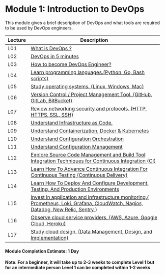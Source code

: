# Module 1: Introduction to DevOps 

This module gives a brief description of DevOps and what tools are required to be used by DevOps engineers.

| Lecture |   Description  |
|---------|----------------|
|  L01    | [What is DevOps ?](https://github.com/maithelys/rtd/blob/main/Level-1/M1-IntroductionToDevops/L01-WhatIsDevops.md)  |
|  L02    | [DevOps in 5 minutes](https://github.com/maithelys/rtd/blob/main/Level-1/M1-IntroductionToDevops/L02-DevopsIn5Mins.md)   |
|  L03    | [How to become DevOps Engineer?](https://github.com/maithelys/rtd/blob/main/Level-1/M1-IntroductionToDevops/L03-HowToBecomeDevopsEngineer.md)  |
|  L04    | [Learn programming languages.(Python, Go, Bash scripts)](https://github.com/maithelys/rtd/blob/main/Level-1/M1-IntroductionToDevops/L04-ProgrammingLanguages.md)   |
|  L05    | [Study operating systems. (Linux, Windows, Mac)](https://github.com/maithelys/rtd/blob/main/Level-1/M1-IntroductionToDevops/L05-OperatingSystems.md)  |
|  L06    |  [Version Control / Project Management Tool. (GitHub, GitLab, BitBucket)](https://github.com/maithelys/rtd/blob/main/Level-1/M1-IntroductionToDevops/L06-VersionControl.md)  |
|  L07    | [Review networking security and protocols. (HTTP, HTTPS, SSL, SSH)](https://github.com/maithelys/rtd/blob/main/Level-1/M1-IntroductionToDevops/L07-HttpHttpsSslSsh.md)  |
|  L08    |  [Understand Infrastructure as Code.](https://github.com/maithelys/rtd/blob/main/Level-1/M1-IntroductionToDevops/L08-IAC.md)   |
|  L09    |  [Understand Containerization, Docker & Kubernetes](https://github.com/maithelys/rtd/blob/main/Level-1/M1-IntroductionToDevops/L09-Containerization.md) |
|  L10    | [Understand Configuration Orchestration](https://github.com/maithelys/rtd/blob/main/Level-1/M1-IntroductionToDevops/L09-Containerization.md)   |
|  L11    | [Understand Configuration Management](https://github.com/maithelys/rtd/blob/main/Level-1/M1-IntroductionToDevops/L11-ConfigurationManagement.md)  |
|  L12    |  [Explore Source Code Management and Build Tool Integration Techniques for Continuous Integration (CI)](https://github.com/maithelys/rtd/blob/main/Level-1/M1-IntroductionToDevops/L12-CI.md)  |
|  L13    |  [Learn How To Advance Continuous Integration For Continuous Testing (Continuous Delivery)](https://github.com/maithelys/rtd/blob/main/Level-1/M1-IntroductionToDevops/L13-CD.md) |
|  L14    |  [Learn How To Deploy And Configure Development, Testing, And Production Environments](https://github.com/maithelys/rtd/blob/main/Level-1/M1-IntroductionToDevops/L14-Deployment.md)  |
|  L15    |  [Invest in application and infrastructure monitoring.( Prometheus, Loki, Grafana, CloudWatch, Nagios, Datadog, New Relic, Sentry )](https://github.com/maithelys/rtd/blob/main/Level-1/M1-IntroductionToDevops/L15-Observability.md) |
|  L16    |  [Observe cloud service providers. (AWS, Azure, Google Cloud, Heroku)](https://github.com/maithelys/rtd/blob/main/Level-1/M1-IntroductionToDevops/L16-CloudProviders.md)  |
|  L17    | [Study cloud design. (Data Management, Design, and Implementation)](https://github.com/maithelys/rtd/blob/main/Level-1/M1-IntroductionToDevops/L17-CloudDesign.md)  |

#### Module Completion Estimate: 1 Day 

#### Note: For a beginner, it will take up to 2-3 weeks to complete Level 1 but for an intermediate person Level 1 can be completed within 1-2 weeks  

